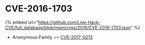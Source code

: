 # CVE-2016-1703
{% embed url="https://github.com/Live-Hack-CVE/full_database/blob/main/cves/2016/CVE-2016-1703.json" %}

* Anonymous-Family ~> [CVE-2017-0213](https://www.alice-snow.ru/2016/database/cve-2016-1703/cve-2017-0213-anonymous-family)